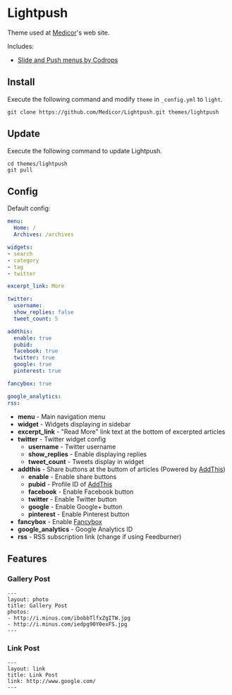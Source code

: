 # Lightpush

Theme used at [Medicor](http://www.medicor.se)'s web site.

Includes:
* [Slide and Push menus by Codrops](http://tympanus.net/codrops/2013/04/17/slide-and-push-menus/)

## Install

Execute the following command and modify `theme` in `_config.yml` to `light`.

```
git clone https://github.com/Medicor/Lightpush.git themes/lightpush
```

## Update

Execute the following command to update Lightpush.

```
cd themes/lightpush
git pull
```

## Config

Default config:

``` yaml
menu:
  Home: /
  Archives: /archives

widgets:
- search
- category
- tag
- twitter

excerpt_link: More

twitter:
  username:
  show_replies: false
  tweet_count: 5

addthis:
  enable: true
  pubid:
  facebook: true
  twitter: true
  google: true
  pinterest: true

fancybox: true

google_analytics:
rss:
```

- **menu** - Main navigation menu
- **widget** - Widgets displaying in sidebar
- **excerpt_link** - "Read More" link text at the bottom of excerpted articles
- **twitter** - Twitter widget config
  - **username** - Twitter username
  - **show_replies** - Enable displaying replies
  - **tweet_count** - Tweets display in widget
- **addthis** - Share buttons at the buttom of articles (Powered by [AddThis])
  - **enable** - Enable share buttons
  - **pubid** - Profile ID of [AddThis]
  - **facebook** - Enable Facebook button
  - **twitter** - Enable Twitter button
  - **google** - Enable Google+ button
  - **pinterest** - Enable Pinterest button
- **fancybox** - Enable [Fancybox]
- **google_analytics** - Google Analytics ID
- **rss** - RSS subscription link (change if using Feedburner)

## Features

### Gallery Post
```
---
layout: photo
title: Gallery Post
photos:
- http://i.minus.com/ibobbTlfxZgITW.jpg
- http://i.minus.com/iedpg90Y0exFS.jpg
---
```

### Link Post
```
---
layout: link
title: Link Post
link: http://www.google.com/
---
```

[Hexo]: http://zespia.tw/hexo/
[AddThis]: https://www.addthis.com
[Fancybox]: http://fancyapps.com/fancybox/
